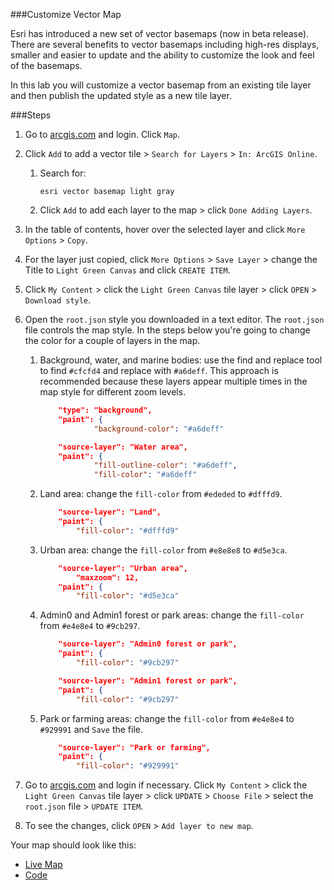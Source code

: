 ###Customize Vector Map

Esri has introduced a new set of vector basemaps (now in beta release). There are several benefits to vector basemaps including high-res displays, smaller and easier to update and the ability to customize the look and feel of the basemaps.

In this lab you will customize a vector basemap from an existing tile layer and then publish the updated style as a new tile layer.

###Steps

1. Go to [arcgis.com](http://www.arcgis.com) and login. Click `Map`.

2. Click `Add` to add a vector tile > `Search for Layers` > `In: ArcGIS Online`.

	1. Search for:

		```
		esri vector basemap light gray
		```
		
	2. Click `Add` to add each layer to the map > click `Done Adding Layers`.
 
4. In the table of contents, hover over the selected layer and click `More Options` > `Copy`.

5. For the layer just copied, click `More Options` > `Save Layer` > change the Title to `Light Green Canvas` and click `CREATE ITEM`.

6. Click `My Content` > click the `Light Green Canvas` tile layer > click `OPEN` > `Download style`.

7. Open the `root.json` style you downloaded in a text editor. The `root.json` file controls the map style. 
In the steps below you're going to change the color for a couple of layers in the map.
	
	1. Background, water, and marine bodies: use the find and replace tool to find `#cfcfd4` and replace with `#a6deff`. This approach is recommended because these layers appear multiple times in the map style for different zoom levels.  

		```json
			"type": "background",
      		"paint": {
        			"background-color": "#a6deff"
	
		```

		```json
			"source-layer": "Water area",
      		"paint": {
        			"fill-outline-color": "#a6deff",
        			"fill-color": "#a6deff"
		```    
	
	2. Land area: change the `fill-color` from `#ededed` to `#dfffd9`.

		```json
   			"source-layer": "Land",
      		"paint": {
        		"fill-color": "#dfffd9"
		```	
	
	3. Urban area: change the `fill-color` from `#e8e8e8` to `#d5e3ca`.

		```json
			"source-layer": "Urban area",
      			"maxzoom": 12,
      		"paint": {
        		"fill-color": "#d5e3ca"
		```
	
	4. Admin0 and Admin1 forest or park areas: change the `fill-color` from `#e4e8e4` to `#9cb297`.

		```json
			"source-layer": "Admin0 forest or park",
      		"paint": {
        		"fill-color": "#9cb297"
		```	

		```json
			"source-layer": "Admin1 forest or park",
      		"paint": {
        		"fill-color": "#9cb297"	
		```	

	5. Park or farming areas: change the `fill-color` from `#e4e8e4` to `#929991` and `Save` the file.

		```json
			"source-layer": "Park or farming",
      		"paint": {
        		"fill-color": "#929991"
		```
	
8. Go to [arcgis.com](http://www.arcgis.com) and login if necessary. Click `My Content` > click the `Light Green Canvas` tile layer > click `UPDATE` > `Choose File` > select the `root.json` file > `UPDATE ITEM`.

9. To see the changes, click `OPEN` > `Add layer to new map`.  

Your map should look like this:
* [Live Map](http://www.arcgis.com/home/webmap/viewer.html?webmap=b66770c3ad184c6a8f68cba5c19addeb)
* [Code](src/root_lightgreen.json) 
